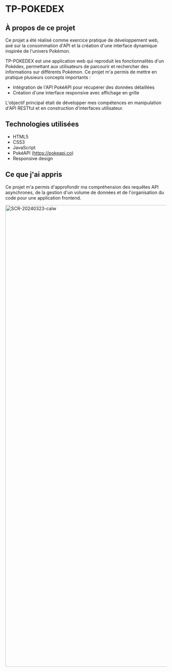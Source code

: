 # TP-POKEDEX

## À propos de ce projet
Ce projet a été réalisé comme exercice pratique de développement web, axé sur la consommation d'API et la création d'une interface dynamique inspirée de l'univers Pokémon.

TP-POKEDEX est une application web qui reproduit les fonctionnalités d'un Pokédex, permettant aux utilisateurs de parcourir et rechercher des informations sur différents Pokémon. Ce projet m'a permis de mettre en pratique plusieurs concepts importants :

- Intégration de l'API PokéAPI pour récupérer des données détaillées
- Création d'une interface responsive avec affichage en grille

L'objectif principal était de développer mes compétences en manipulation d'API RESTful et en construction d'interfaces utilisateur.

## Technologies utilisées
- HTML5
- CSS3
- JavaScript
- PokéAPI (https://pokeapi.co)
- Responsive design

## Ce que j'ai appris
Ce projet m'a permis d'approfondir ma compréhension des requêtes API asynchrones, de la gestion d'un volume de données et de l'organisation du code pour une application frontend.

















<img width="1440" alt="SCR-20240323-calw" src="https://github.com/ALL-ALL-ALL/TP-POKEDEX/assets/157831738/32218f35-7ae2-4385-bf51-50c322390b7c">
